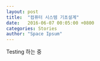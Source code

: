 ```yaml
---
layout: post
title:  "컴퓨터 시스템 기초설계"
date:   2016-06-07 00:05:00 +0800
categories: Stories
author: "Space Ipsum"
---
```



Testing 하는 중
